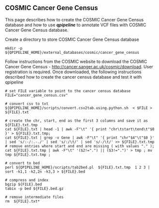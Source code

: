 
## COSMIC Cancer Gene Census

This page describes how to create the COSMIC Cancer Gene Census database and how to use **_qpipeline_** to annotate VCF files with COSMIC Cancer Gene Census database.


Create a directory to store COSMIC Cancer Gene Census database
```
mkdir -p ${QPIPELINE_HOME}/external_databases/cosmic/cancer_gene_census
```
Follow instructions from the COSMIC website to download the COSMIC Cancer Gene Census - http://cancer.sanger.ac.uk/cosmic/download. User registration is required. 
Once downloaded, the following instructions described how to create the cancer census database and test it with qpipeline

```
# set FILE variable to point to the cancer census database
FILE="cancer_gene_census.csv"

# convert csv to txt 
${QPIPELINE_HOME}/scripts/convert.csv2tab.using.python.sh  < $FILE > ${FILE}.txt

# create the chr, start, end as the first 3 columns and save it as ${FILE}.txt.tmp  
cat ${FILE}.txt | head -1 | awk -F"\t" '{ print "chr\tstart\tend\t"$0 }' > ${FILE}.txt.tmp;
cat ${FILE}.txt | grep -v Gene | awk -F"\t" '{ print "chr"$4"\t"$0 }' | sed 's/:-/:.-./' | sed 's/:/\t/' | sed 's/-/\t/' >> ${FILE}.txt.tmp
# remove entries where start and end are missing ( with values "." );
cat ${FILE}.txt.tmp | awk -F"\t" '($2!=".") || ($3!=".")' > tmp ; mv tmp ${FILE}.txt.tmp ;

# convert to bed 
perl ${QPIPELINE_HOME}/scripts/tab2bed.pl  ${FILE}.txt.tmp  1 2 3 | sort -k1,1 -k2,2n -k3,3 > ${FILE}.bed

# compress and index 
bgzip ${FILE}.bed
tabix -p bed ${FILE}.bed.gz 

# remove intermediate files
rm  ${FILE}.txt*
```
